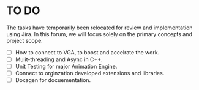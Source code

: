 # TO DO

The tasks have temporarily been relocated for review and implementation using
Jira. In this forum, we will focus solely on the primary concepts and project
scope.

- [ ] How to connect to VGA, to boost and accelrate the work.
- [ ] Mulit-threading and Async in C++.
- [ ] Unit Testing for major Animation Engine.
- [ ] Connect to orginzation developed extensions and libraries.
- [ ] Doxagen for docuementation.

